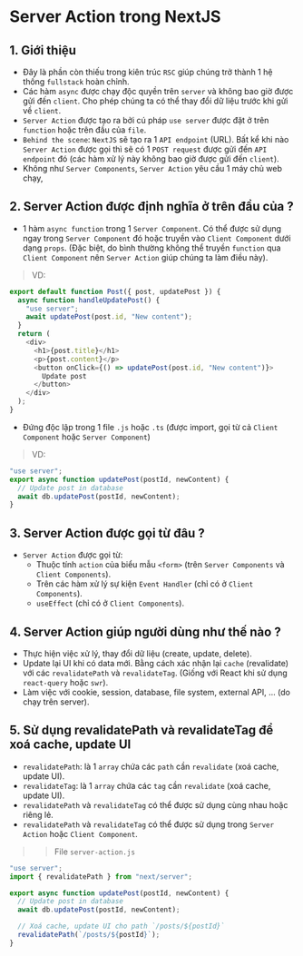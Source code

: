 # Server Action trong NextJS
## 1. Giới thiệu
- Đây là phần còn thiếu trong kiên trúc `RSC` giúp chúng trở thành 1 hệ thống `fullstack` hoàn chỉnh.
- Các hàm `async` được chạy độc quyền trên `server` và không bao giờ được gửi đến `client`. Cho phép chúng ta có thể thay đổi dữ liệu trước khi gửi về `client`.
- `Server Action` được tạo ra bởi cú pháp `use server` được đặt ở trên `function` hoặc trên đầu của `file`.
- `Behind the scene`: `NextJS` sẽ tạo ra 1 `API endpoint` (URL). Bất kể khi nào `Server Action` được gọi thì sẽ có 1 `POST request` được gửi đến `API endpoint` đó (các hàm xử lý này không bao giờ được gửi đến `client`).
- Không như `Server Components`, `Server Action` yêu cầu 1 máy chủ web chạy,

## 2. Server Action được định nghĩa ở trên đầu của ?
- 1 hàm `async function` trong 1 `Server Component`. Có thể được sử dụng ngay trong `Server Component` đó hoặc truyền vào `Client Component` dưới dạng `props`. (Đặc biệt, do bình thường không thể truyền `function` qua `Client Component` nên `Server Action` giúp chúng ta làm điều này).
>VD:
```js
export default function Post({ post, updatePost }) {
  async function handleUpdatePost() {
    "use server";
    await updatePost(post.id, "New content");
  }
  return (
    <div>
      <h1>{post.title}</h1>
      <p>{post.content}</p>
      <button onClick={() => updatePost(post.id, "New content")}>
        Update post
      </button>
    </div>
  );
}
```
- Đứng độc lập trong 1 file `.js` hoặc `.ts` (được import, gọi từ cả `Client Component` hoặc `Server Component`)
>VD:
```js
"use server";
export async function updatePost(postId, newContent) {
  // Update post in database
  await db.updatePost(postId, newContent);
}
```


## 3. Server Action được gọi từ đâu ?
- `Server Action` được gọi từ:
    + Thuộc tính `action` của biểu mẫu `<form>` (trên `Server Components` và `Client Components`).
    + Trên các hàm xử lý sự kiện `Event Handler` (chỉ có ở `Client Components`).
    + `useEffect` (chỉ có ở `Client Components`).

## 4. Server Action giúp người dùng như thế nào ?
- Thực hiện việc xử lý, thay đổi dữ liệu (create, update, delete).
- Update lại UI khi có data mới. Bằng cách xác nhận lại `cache` (revalidate) với các `revalidatePath` và `revalidateTag`. (Giống với React khi sử dụng `react-query` hoặc `swr`).
- Làm việc với cookie, session, database, file system, external API, ... (do chạy trên server).


## 5. Sử dụng revalidatePath và revalidateTag để xoá cache, update UI
- `revalidatePath`: là 1 `array` chứa các `path` cần `revalidate` (xoá cache, update UI).
- `revalidateTag`: là 1 `array` chứa các `tag` cần `revalidate` (xoá cache, update UI).
- `revalidatePath` và `revalidateTag` có thể được sử dụng cùng nhau hoặc riêng lẻ.
- `revalidatePath` và `revalidateTag` có thể được sử dụng trong `Server Action` hoặc `Client Component`.
>> File `server-action.js`
```js
"use server";
import { revalidatePath } from "next/server";

export async function updatePost(postId, newContent) {
  // Update post in database
  await db.updatePost(postId, newContent);

  // Xoá cache, update UI cho path `/posts/${postId}`
  revalidatePath(`/posts/${postId}`);
}
```